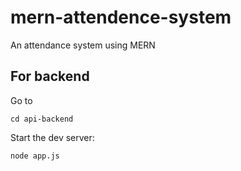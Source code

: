 # mern-attendence-system
An attendance system using MERN 


## For backend
Go to
```
cd api-backend
```
Start the dev server:
```
node app.js
```